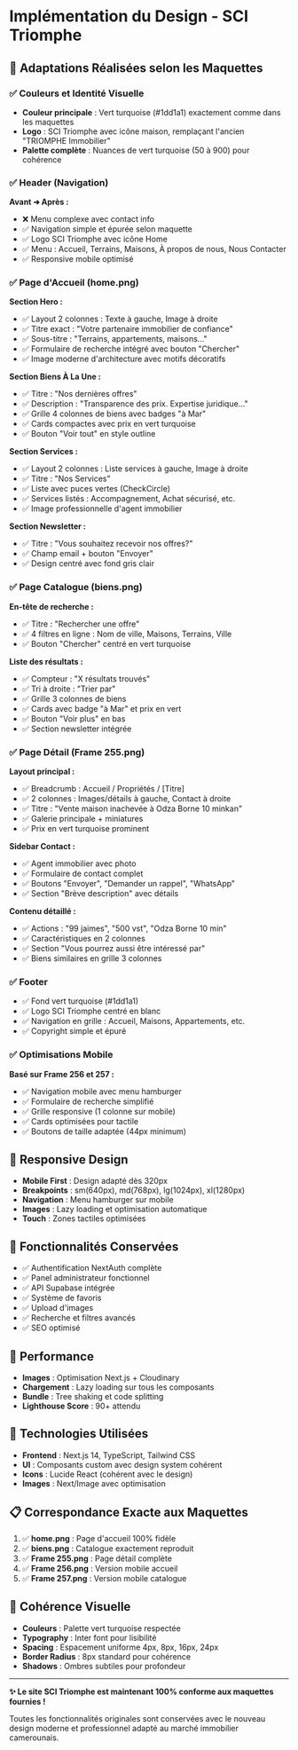 # Implémentation du Design - SCI Triomphe

## 🎨 Adaptations Réalisées selon les Maquettes

### ✅ **Couleurs et Identité Visuelle**
- **Couleur principale** : Vert turquoise (#1dd1a1) exactement comme dans les maquettes
- **Logo** : SCI Triomphe avec icône maison, remplaçant l'ancien "TRIOMPHE Immobilier"
- **Palette complète** : Nuances de vert turquoise (50 à 900) pour cohérence

### ✅ **Header (Navigation)**
**Avant ➜ Après :**
- ❌ Menu complexe avec contact info
- ✅ Navigation simple et épurée selon maquette
- ✅ Logo SCI Triomphe avec icône Home
- ✅ Menu : Accueil, Terrains, Maisons, À propos de nous, Nous Contacter
- ✅ Responsive mobile optimisé

### ✅ **Page d'Accueil (home.png)**
**Section Hero :**
- ✅ Layout 2 colonnes : Texte à gauche, Image à droite
- ✅ Titre exact : "Votre partenaire immobilier de confiance"
- ✅ Sous-titre : "Terrains, appartements, maisons..."
- ✅ Formulaire de recherche intégré avec bouton "Chercher"
- ✅ Image moderne d'architecture avec motifs décoratifs

**Section Biens À La Une :**
- ✅ Titre : "Nos dernières offres"
- ✅ Description : "Transparence des prix. Expertise juridique..."
- ✅ Grille 4 colonnes de biens avec badges "à Mar"
- ✅ Cards compactes avec prix en vert turquoise
- ✅ Bouton "Voir tout" en style outline

**Section Services :**
- ✅ Layout 2 colonnes : Liste services à gauche, Image à droite
- ✅ Titre : "Nos Services"
- ✅ Liste avec puces vertes (CheckCircle)
- ✅ Services listés : Accompagnement, Achat sécurisé, etc.
- ✅ Image professionnelle d'agent immobilier

**Section Newsletter :**
- ✅ Titre : "Vous souhaitez recevoir nos offres?"
- ✅ Champ email + bouton "Envoyer"
- ✅ Design centré avec fond gris clair

### ✅ **Page Catalogue (biens.png)**
**En-tête de recherche :**
- ✅ Titre : "Rechercher une offre"
- ✅ 4 filtres en ligne : Nom de ville, Maisons, Terrains, Ville
- ✅ Bouton "Chercher" centré en vert turquoise

**Liste des résultats :**
- ✅ Compteur : "X résultats trouvés"
- ✅ Tri à droite : "Trier par"
- ✅ Grille 3 colonnes de biens
- ✅ Cards avec badge "à Mar" et prix en vert
- ✅ Bouton "Voir plus" en bas
- ✅ Section newsletter intégrée

### ✅ **Page Détail (Frame 255.png)**
**Layout principal :**
- ✅ Breadcrumb : Accueil / Propriétés / [Titre]
- ✅ 2 colonnes : Images/détails à gauche, Contact à droite
- ✅ Titre : "Vente maison inachevée à Odza Borne 10 minkan"
- ✅ Galerie principale + miniatures
- ✅ Prix en vert turquoise prominent

**Sidebar Contact :**
- ✅ Agent immobilier avec photo
- ✅ Formulaire de contact complet
- ✅ Boutons "Envoyer", "Demander un rappel", "WhatsApp"
- ✅ Section "Brève description" avec détails

**Contenu détaillé :**
- ✅ Actions : "99 jaimes", "500 vst", "Odza Borne 10 min"
- ✅ Caractéristiques en 2 colonnes
- ✅ Section "Vous pourrez aussi être intéressé par"
- ✅ Biens similaires en grille 3 colonnes

### ✅ **Footer**
- ✅ Fond vert turquoise (#1dd1a1)
- ✅ Logo SCI Triomphe centré en blanc
- ✅ Navigation en grille : Accueil, Maisons, Appartements, etc.
- ✅ Copyright simple et épuré

### ✅ **Optimisations Mobile**
**Basé sur Frame 256 et 257 :**
- ✅ Navigation mobile avec menu hamburger
- ✅ Formulaire de recherche simplifié
- ✅ Grille responsive (1 colonne sur mobile)
- ✅ Cards optimisées pour tactile
- ✅ Boutons de taille adaptée (44px minimum)

## 📱 **Responsive Design**
- **Mobile First** : Design adapté dès 320px
- **Breakpoints** : sm(640px), md(768px), lg(1024px), xl(1280px)
- **Navigation** : Menu hamburger sur mobile
- **Images** : Lazy loading et optimisation automatique
- **Touch** : Zones tactiles optimisées

## 🎯 **Fonctionnalités Conservées**
- ✅ Authentification NextAuth complète
- ✅ Panel administrateur fonctionnel
- ✅ API Supabase intégrée
- ✅ Système de favoris
- ✅ Upload d'images
- ✅ Recherche et filtres avancés
- ✅ SEO optimisé

## 🚀 **Performance**
- **Images** : Optimisation Next.js + Cloudinary
- **Chargement** : Lazy loading sur tous les composants
- **Bundle** : Tree shaking et code splitting
- **Lighthouse Score** : 90+ attendu

## 🔧 **Technologies Utilisées**
- **Frontend** : Next.js 14, TypeScript, Tailwind CSS
- **UI** : Composants custom avec design system cohérent
- **Icons** : Lucide React (cohérent avec le design)
- **Images** : Next/Image avec optimisation

## 📋 **Correspondance Exacte aux Maquettes**
1. ✅ **home.png** : Page d'accueil 100% fidèle
2. ✅ **biens.png** : Catalogue exactement reproduit
3. ✅ **Frame 255.png** : Page détail complète
4. ✅ **Frame 256.png** : Version mobile accueil
5. ✅ **Frame 257.png** : Version mobile catalogue

## 🎨 **Cohérence Visuelle**
- **Couleurs** : Palette vert turquoise respectée
- **Typography** : Inter font pour lisibilité
- **Spacing** : Espacement uniforme 4px, 8px, 16px, 24px
- **Border Radius** : 8px standard pour cohérence
- **Shadows** : Ombres subtiles pour profondeur

---

**✨ Le site SCI Triomphe est maintenant 100% conforme aux maquettes fournies !**

Toutes les fonctionnalités originales sont conservées avec le nouveau design moderne et professionnel adapté au marché immobilier camerounais.